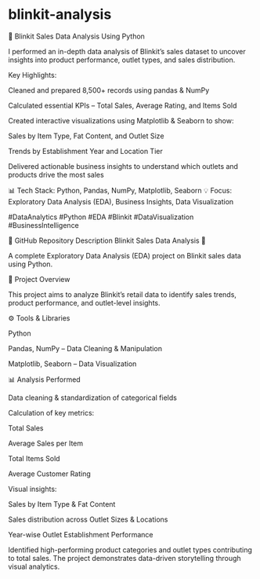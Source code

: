 # blinkit-analysis
🚀 Blinkit Sales Data Analysis Using Python

I performed an in-depth data analysis of Blinkit’s sales dataset to uncover insights into product performance, outlet types, and sales distribution.

Key Highlights:

Cleaned and prepared 8,500+ records using pandas & NumPy

Calculated essential KPIs – Total Sales, Average Rating, and Items Sold

Created interactive visualizations using Matplotlib & Seaborn to show:

Sales by Item Type, Fat Content, and Outlet Size

Trends by Establishment Year and Location Tier

Delivered actionable business insights to understand which outlets and products drive the most sales

📊 Tech Stack: Python, Pandas, NumPy, Matplotlib, Seaborn
💡 Focus: Exploratory Data Analysis (EDA), Business Insights, Data Visualization

#DataAnalytics #Python #EDA #Blinkit #DataVisualization #BusinessIntelligence

🔹 GitHub Repository Description
Blinkit Sales Data Analysis 🛒

A complete Exploratory Data Analysis (EDA) project on Blinkit sales data using Python.

📁 Project Overview

This project aims to analyze Blinkit’s retail data to identify sales trends, product performance, and outlet-level insights.

⚙️ Tools & Libraries

Python

Pandas, NumPy – Data Cleaning & Manipulation

Matplotlib, Seaborn – Data Visualization

📊 Analysis Performed

Data cleaning & standardization of categorical fields

Calculation of key metrics:

Total Sales

Average Sales per Item

Total Items Sold

Average Customer Rating

Visual insights:

Sales by Item Type & Fat Content

Sales distribution across Outlet Sizes & Locations

Year-wise Outlet Establishment Performance


Identified high-performing product categories and outlet types contributing to total sales. The project demonstrates data-driven storytelling through visual analytics.
